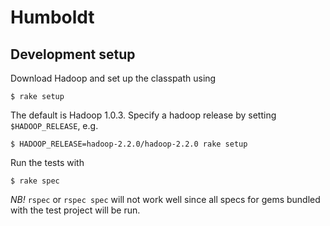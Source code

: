 # Humboldt

## Development setup

Download Hadoop and set up the classpath using

    $ rake setup

The default is Hadoop 1.0.3. Specify a hadoop release by setting
`$HADOOP_RELEASE`, e.g.

    $ HADOOP_RELEASE=hadoop-2.2.0/hadoop-2.2.0 rake setup

Run the tests with

    $ rake spec

_NB!_ `rspec` or `rspec spec` will not work well since all specs for
gems bundled with the test project will be run.
